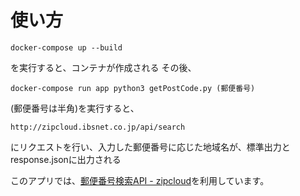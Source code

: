 # 使い方

`docker-compose up --build`

を実行すると、コンテナが作成される その後、

`docker-compose run app python3 getPostCode.py (郵便番号)`

(郵便番号は半角)を実行すると、

`http://zipcloud.ibsnet.co.jp/api/search`

にリクエストを行い、入力した郵便番号に応じた地域名が、標準出力とresponse.jsonに出力される

このアプリでは、[郵便番号検索API - zipcloud](http://zipcloud.ibsnet.co.jp/doc/api)を利用しています。
